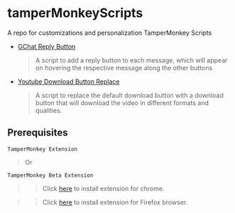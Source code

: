 # tamperMonkeyScripts

A repo for customizations and personalization TamperMonkey Scripts

- [GChat Reply Button](https://github.com/avinashkarhana/tamperMonkeyScripts/tree/main/GChat%20Message%20Reply%20Button)
    > A script to add a reply button to each message, which will appear on hovering the respective message along the other buttons
- [Youtube Download Button Replace](https://github.com/avinashkarhana/tamperMonkeyScripts/tree/main/Youtube%20Download%20Button%20Replace)
    > A script to replace the default download button with a download button that will download the video in different formats and qualities.


## Prerequisites
 `TamperMonkey Extension`
 > Or

 `TamperMonkey Beta Extension` 
 > >  Click [here](https://chrome.google.com/webstore/detail/tampermonkey-beta/gcalenpjmijncebpfijmoaglllgpjagf?hl=en) to install extension for chrome.

 > > Click [here](https://addons.mozilla.org/en-US/firefox/addon/tampermonkey/) to install extension for Firefox browser.
